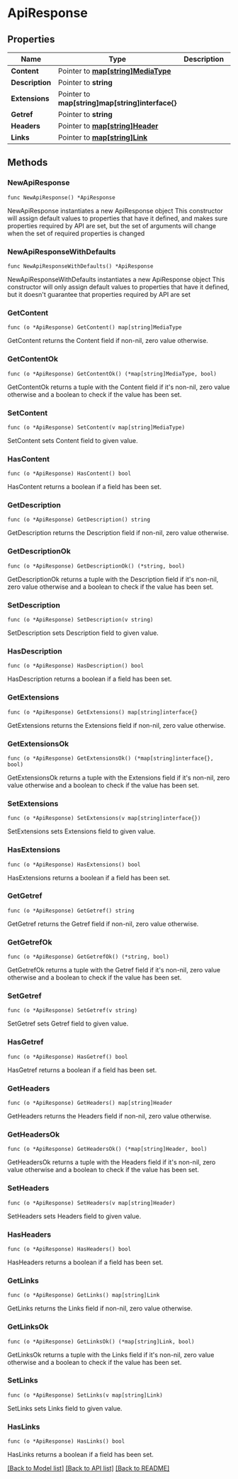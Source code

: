 # ApiResponse

## Properties

Name | Type | Description | Notes
------------ | ------------- | ------------- | -------------
**Content** | Pointer to [**map[string]MediaType**](MediaType.md) |  | [optional] 
**Description** | Pointer to **string** |  | [optional] 
**Extensions** | Pointer to **map[string]map[string]interface{}** |  | [optional] 
**Getref** | Pointer to **string** |  | [optional] 
**Headers** | Pointer to [**map[string]Header**](Header.md) |  | [optional] 
**Links** | Pointer to [**map[string]Link**](Link.md) |  | [optional] 

## Methods

### NewApiResponse

`func NewApiResponse() *ApiResponse`

NewApiResponse instantiates a new ApiResponse object
This constructor will assign default values to properties that have it defined,
and makes sure properties required by API are set, but the set of arguments
will change when the set of required properties is changed

### NewApiResponseWithDefaults

`func NewApiResponseWithDefaults() *ApiResponse`

NewApiResponseWithDefaults instantiates a new ApiResponse object
This constructor will only assign default values to properties that have it defined,
but it doesn't guarantee that properties required by API are set

### GetContent

`func (o *ApiResponse) GetContent() map[string]MediaType`

GetContent returns the Content field if non-nil, zero value otherwise.

### GetContentOk

`func (o *ApiResponse) GetContentOk() (*map[string]MediaType, bool)`

GetContentOk returns a tuple with the Content field if it's non-nil, zero value otherwise
and a boolean to check if the value has been set.

### SetContent

`func (o *ApiResponse) SetContent(v map[string]MediaType)`

SetContent sets Content field to given value.

### HasContent

`func (o *ApiResponse) HasContent() bool`

HasContent returns a boolean if a field has been set.

### GetDescription

`func (o *ApiResponse) GetDescription() string`

GetDescription returns the Description field if non-nil, zero value otherwise.

### GetDescriptionOk

`func (o *ApiResponse) GetDescriptionOk() (*string, bool)`

GetDescriptionOk returns a tuple with the Description field if it's non-nil, zero value otherwise
and a boolean to check if the value has been set.

### SetDescription

`func (o *ApiResponse) SetDescription(v string)`

SetDescription sets Description field to given value.

### HasDescription

`func (o *ApiResponse) HasDescription() bool`

HasDescription returns a boolean if a field has been set.

### GetExtensions

`func (o *ApiResponse) GetExtensions() map[string]interface{}`

GetExtensions returns the Extensions field if non-nil, zero value otherwise.

### GetExtensionsOk

`func (o *ApiResponse) GetExtensionsOk() (*map[string]interface{}, bool)`

GetExtensionsOk returns a tuple with the Extensions field if it's non-nil, zero value otherwise
and a boolean to check if the value has been set.

### SetExtensions

`func (o *ApiResponse) SetExtensions(v map[string]interface{})`

SetExtensions sets Extensions field to given value.

### HasExtensions

`func (o *ApiResponse) HasExtensions() bool`

HasExtensions returns a boolean if a field has been set.

### GetGetref

`func (o *ApiResponse) GetGetref() string`

GetGetref returns the Getref field if non-nil, zero value otherwise.

### GetGetrefOk

`func (o *ApiResponse) GetGetrefOk() (*string, bool)`

GetGetrefOk returns a tuple with the Getref field if it's non-nil, zero value otherwise
and a boolean to check if the value has been set.

### SetGetref

`func (o *ApiResponse) SetGetref(v string)`

SetGetref sets Getref field to given value.

### HasGetref

`func (o *ApiResponse) HasGetref() bool`

HasGetref returns a boolean if a field has been set.

### GetHeaders

`func (o *ApiResponse) GetHeaders() map[string]Header`

GetHeaders returns the Headers field if non-nil, zero value otherwise.

### GetHeadersOk

`func (o *ApiResponse) GetHeadersOk() (*map[string]Header, bool)`

GetHeadersOk returns a tuple with the Headers field if it's non-nil, zero value otherwise
and a boolean to check if the value has been set.

### SetHeaders

`func (o *ApiResponse) SetHeaders(v map[string]Header)`

SetHeaders sets Headers field to given value.

### HasHeaders

`func (o *ApiResponse) HasHeaders() bool`

HasHeaders returns a boolean if a field has been set.

### GetLinks

`func (o *ApiResponse) GetLinks() map[string]Link`

GetLinks returns the Links field if non-nil, zero value otherwise.

### GetLinksOk

`func (o *ApiResponse) GetLinksOk() (*map[string]Link, bool)`

GetLinksOk returns a tuple with the Links field if it's non-nil, zero value otherwise
and a boolean to check if the value has been set.

### SetLinks

`func (o *ApiResponse) SetLinks(v map[string]Link)`

SetLinks sets Links field to given value.

### HasLinks

`func (o *ApiResponse) HasLinks() bool`

HasLinks returns a boolean if a field has been set.


[[Back to Model list]](../README.md#documentation-for-models) [[Back to API list]](../README.md#documentation-for-api-endpoints) [[Back to README]](../README.md)


